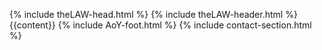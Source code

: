 {% include theLAW-head.html %}
{% include theLAW-header.html %}
{{content}}
{% include AoY-foot.html %}
{% include contact-section.html %}
<script type="text/javascript" src="../script/victor'sScripts/recentposts.js"></script>
